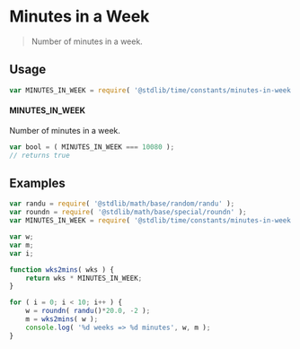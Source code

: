 # Minutes in a Week

> Number of minutes in a week.

<section class="usage">

## Usage

```javascript
var MINUTES_IN_WEEK = require( '@stdlib/time/constants/minutes-in-week' );
```

#### MINUTES_IN_WEEK

Number of minutes in a week.

```javascript
var bool = ( MINUTES_IN_WEEK === 10080 );
// returns true
```

</section>

<!-- /.usage -->

<section class="examples">

## Examples

```javascript
var randu = require( '@stdlib/math/base/random/randu' );
var roundn = require( '@stdlib/math/base/special/roundn' );
var MINUTES_IN_WEEK = require( '@stdlib/time/constants/minutes-in-week' );

var w;
var m;
var i;

function wks2mins( wks ) {
    return wks * MINUTES_IN_WEEK;
}

for ( i = 0; i < 10; i++ ) {
    w = roundn( randu()*20.0, -2 );
    m = wks2mins( w );
    console.log( '%d weeks => %d minutes', w, m );
}
```

</section>

<!-- /.examples -->

<section class="links">

</section>

<!-- /.links -->
